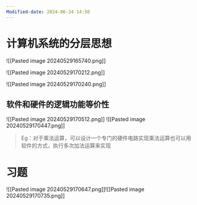 ```yaml
---
Modified-date: 2024-06-24 14:50
---
```


# 计算机系统的分层思想
![[Pasted image 20240529165740.png]]

![[Pasted image 20240529170212.png]]

![[Pasted image 20240529170240.png]]
## 软件和硬件的逻辑功能等价性
![[Pasted image 20240529170512.png]]
![[Pasted image 20240529170447.png]]
> Eg：对于乘法运算，可以设计一个专门的硬件电路实现乘法运算也可以用软件的方式，执行多次加法运算来实现

# 习题
![[Pasted image 20240529170647.png]]![[Pasted image 20240529170735.png]]
